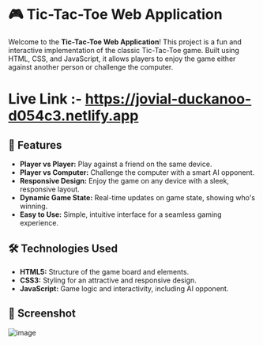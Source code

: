 # 🎮 Tic-Tac-Toe Web Application

Welcome to the **Tic-Tac-Toe Web Application**! This project is a fun and interactive implementation of the classic Tic-Tac-Toe game. Built using HTML, CSS, and JavaScript, it allows players to enjoy the game either against another person or challenge the computer. 

# Live Link :- https://jovial-duckanoo-d054c3.netlify.app

## 🚀 Features

- **Player vs Player:** Play against a friend on the same device.
- **Player vs Computer:** Challenge the computer with a smart AI opponent.
- **Responsive Design:** Enjoy the game on any device with a sleek, responsive layout.
- **Dynamic Game State:** Real-time updates on game state, showing who's winning.
- **Easy to Use:** Simple, intuitive interface for a seamless gaming experience.

## 🛠️ Technologies Used

- **HTML5:** Structure of the game board and elements.
- **CSS3:** Styling for an attractive and responsive design.
- **JavaScript:** Game logic and interactivity, including AI opponent.

## 📸 Screenshot
![image](https://github.com/user-attachments/assets/722e12d6-fa93-4008-9348-1afa5a34e00d)



